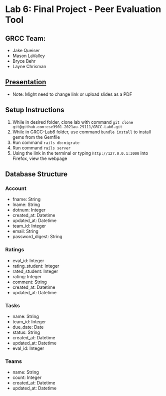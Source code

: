 # Lab 6: Final Project - Peer Evaluation Tool

## GRCC Team:

- Jake Queiser
- Mason LaValley
- Bryce Behr
- Layne Chrisman

## [Presentation](https://buckeyemailosu-my.sharepoint.com/:p:/g/personal/queiser_4_buckeyemail_osu_edu/Ealynr_OuFVIpQo1Dky6EXUBwAmzQjrv6KnQ3tqx29xreA)
- Note: Might need to change link or upload slides as a PDF

## Setup Instructions 
1. While in desired folder, clone lab with command `git clone git@github.com:cse3901-2021au-29111/GRCC-Lab6.git`
2. While in GRCC-Lab6 folder, use command `bundle install` to install gems from the Gemfile
3. Run command `rails db:migrate`
4. Run command `rails server`
5. Using the link in the terminal or typing `http://127.0.0.1:3000` into Firefox, view the webpage

## Database Structure
### Account
- fname: String
- lname: String
- dotnum: Integer
- created_at: Datetime
- updated_at: Datetime
- team_id: Integer
- email: String
- password_digest: String

### Ratings
- eval_id: Integer
- rating_student: Integer
- rated_student: Integer
- rating: Integer
- comment: String
- created_at: Datetime
- updated_at: Datetime

### Tasks
- name: String
- team_id: Integer
- due_date: Date
- status: String
- created_at: Datetime
- updated_at: Datetime
- eval_id: Integer

### Teams
- name: String
- count: Integer
- created_at: Datetime
- updated_at: Datetime
